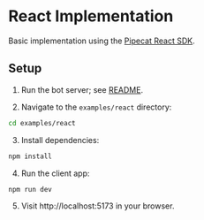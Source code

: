 # React Implementation

Basic implementation using the [Pipecat React SDK](https://docs.pipecat.ai/client/react/introduction).

## Setup

1. Run the bot server; see [README](../../README).

2. Navigate to the `examples/react` directory:

```bash
cd examples/react
```

3. Install dependencies:

```bash
npm install
```

4. Run the client app:

```
npm run dev
```

5. Visit http://localhost:5173 in your browser.
